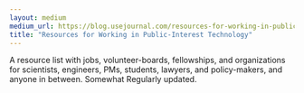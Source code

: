 ```yaml
---
layout: medium
medium_url: https://blog.usejournal.com/resources-for-working-in-public-interest-technology-78a74e7fd712?gi=8d3837b54979
title: "Resources for Working in Public-Interest Technology"
---
```

A resource list with jobs, volunteer-boards, fellowships, and organizations for scientists, engineers, PMs, students, lawyers, and policy-makers, and anyone in between. Somewhat Regularly updated.